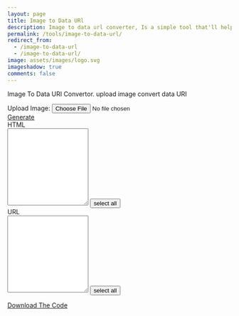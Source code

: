 ```yaml
---
layout: page
title: Image to Data URl
description: Image to data url converter, Is a simple tool that'll help you to turn images into data files.
permalink: /tools/image-to-data-url/
redirect_from:
  - /image-to-data-url
  - /image-to-data-url/
image: assets/images/logo.svg
imageshadow: true
comments: false
---
```






Image To Data URI Convertor. upload image convert data URI


<div class="up-imgs">Upload Image: <input name="image" type="file" class="btn btn-dark" id="choose" accept="image/*">
  <div id="ldimg" style="display: none;">Loading...</div></div>
<div class="btn-blue">
<a href="#" class="btn blue-btn" id="generate"><span><i class="btn btn-black"></i></span>Generate</a>
</div>
<div>
  <div class="code-box-code">HTML</div>
</div>
<!--div>
<a href="#" class="dwn_code" data-id="html" title="Download code"><i class="fa fa-download"></i></a>
<a href="#" class="copy_code" data-target="code_html" data-id="html" title="copy code"><i class="fa fa-copy"></i></a>
</div-->
<div class="code-box-cnt">
<textarea class="form-control mb3" style="height: 13em;" id="code_html" aria-label="HTML code"></textarea>
<button class="code_selectall" data-id="code_html" type="button">select all</button>
</div>
</div>
<div class="code-box">
<div class="code-box-hed">
<div><div class="code-box-code">URL</div></div>
<!--div>
<a href="#" class="dwn_code" data-id="link" title="Download code"><i class="fa fa-download"></i></a>
<a href="#" class="copy_code" data-target="code_url" data-id="link" title="copy code"><i class="fa fa-copy"></i></a>
</div-->
<textarea class="form-control mb3" style="height: 13em;" id="code_url" aria-label="HTML code"></textarea>
<button class="select" data-id="code_url" type="button">select all</button>
</div>
</div>

<a href="#" id="code-dwnload" class="btn btn-dark"><span class="btn btn-dark"></span>Download The Code</a>




<script src="https://www.html-code-generator.com/js/hcg/jquery-3.5.1.js"></script>
<script src="https://www.html-code-generator.com/js/hcg/script-4.js?125"></script>
<script>
(function(d){"object"==typeof hcg&&d(hcg)})(function(d){function k(c){var e=c.offset(),f=$('<div class="copy-alert">Copied!</div>');$("body").append(f);var g=f.outerHeight(),h=f.outerWidth()/2;f.css({top:e.top-g+"px",left:e.left-h+"px",display:"block"});f.fadeOut(2E3,function(){$(this).remove()});$("#"+c.data("target")).effect("highlight",{color:"#0085ef"},200)}function l(c){var e=new FileReader,f=new Image;e.readAsDataURL(c);e.onload=function(g){f.src=g.target.result;f.onload=function(){var h=this.width,
m=this.height,n=c.type,p=c.name,q=~~(c.size/1024)+"KB";$("#img-ld-dv").html('<div class="img-ttl"> <div class="div-col"><div id="wfi_inptc"></div></div> <div class="div-col"> <div class="imgs-size-jq"> <div id="img-name" class="size-img"></div> <div id="img-height" class="size-img"></div> <div id="img-width" class="size-img"></div> <div id="img-size" class="size-img"></div> <div id="img-type" class="size-img"></div> </div> </div> </div>');$("#wfi_inptc").html('<img id="wfi_inptc" src="'+this.src+
'">');$("#img-height").html("Height : "+m);$("#img-width").html("Width : "+h);$("#img-name").html("Name : "+p);$("#img-type").html("Type : "+n);$("#img-size").html("Size : "+q);t=this.src;b=""==t?"":'<img src="'+t+'"/>';d.html=b;d.link=t;$("#ldimg").hide()};f.onerror=function(){d.alert("Invalid file type: "+c.type);$("#ldimg").hide()}}}$("#choose").change(function(){$("#ldimg").show();if((a=this.files)&&a[0])for(var c=0;c<a.length;c++)l(a[c])});$("#generate").click(function(c){c.preventDefault();
$("#code_html").val(d.getHtml());$("#code_url").val(d.getLink())});$("#code-dwnload").click(function(c){d.download("data-uri.html","text/html",d.getHtml());c.preventDefault()});$(".dwn_code").click(function(c){var e=$(c.currentTarget).data("id");"url"==e?d.download("link.txt","text/txt",d.link):"html"==e?d.download("link-html.html","text/html",d.html):"css"==e?d.download("link-css.css","text/css",d.css):"js"==e&&d.download("link-js.js","text/javascript",d.js);c.preventDefault()});$(".copy_code").click(function(c){c.preventDefault();
c=$(c.currentTarget);k(c);c=c.data("id");"link"==c?d.copy(d.link):"html"==c?d.copy(d.html):"css"==c?d.copy(d.css):"js"==c&&d.copy(d.js)});$(".code_selectall").click(function(c){d.selectAll(c)});$(document).ready(function(){d.load_cm()});$(document).on("focusin",".bc_bxbd",function(){$(this).closest(".bl_bx").addClass("fcsbx")});$(document).on("focusout",".bc_bxbd",function(){$(this).closest(".bl_bx").removeClass("fcsbx")});$(document).on("click",".bx_min",function(c){c.preventDefault();
var e=$(this).closest(".bl_bx");c=e.find(".bc_bxbd");var f=$(this);c.stop(!0,!0).slideToggle(function(){f.toggleClass("i-pls");e.toggleClass("dsbbx")})});$(".bl_bxhr").empty()});
</script><script>
   var adb = false;
   function dadb() {adb = true} 
</script>
